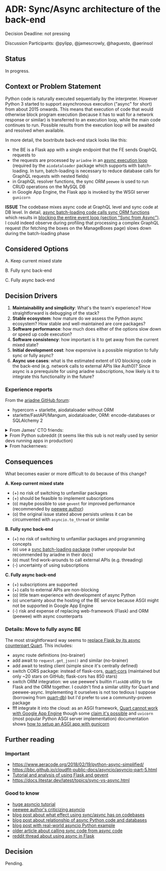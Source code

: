 # ADR: Sync/Async architecture of the back-end

Decision Deadline: not pressing

Discussion Participants: @pylipp, @jamescrowly, @haguesto, @aerinsol

## Status

In progress.

## Context or Problem Statement

Python code is naturally executed sequentially by the interpreter. However Python 3 started to support asynchronous execution ("async" for short) from about 2015 onwards. This means that execution of code that would otherwise block program execution (because it has to wait for a network response or similar) is transferred to an execution loop, while the main code continues to run. Possible results from the execution loop will be awaited and resolved when available.

In more detail, the boxtribute back-end stack looks like this:
* the BE is a Flask app with a single endpoint that the FE sends GraphQL requests to
* the requests are processed by `ariadne` in an [async execution loop](https://github.com/boxwise/boxtribute/blob/3806009c131a270e9ccd9ecf1421e4cfd39ff2d8/back/boxtribute_server/graph_ql/execution.py#L66) (required by the `aiodataloader` package which supports with batch-loading. In turn, batch-loading is necessary to reduce database calls for GraphQL requests with nested fields)
* in GraphQL resolver functions, the sync ORM `peewee` is used to run CRUD operations on the MySQL DB
* in Google App Engine, the Flask app is invoked by the WSGI server `gunicorn`

**ISSUE** The codebase mixes async code at GraphQL level and sync code at DB level. In detail, [async batch-loading code calls sync ORM functions](https://github.com/boxwise/boxtribute/blob/3806009c131a270e9ccd9ecf1421e4cfd39ff2d8/back/boxtribute_server/graph_ql/loaders.py#L190) which results in [blocking the entire event loop (section "Sync from Async")](https://www.aeracode.org/2018/02/19/python-async-simplified/). I could indeed observe during profiling that processing a complex GraphQL request (for fetching the boxes on the ManageBoxes page) slows down during the batch-loading phase

## Considered Options

A. Keep current mixed state

B. Fully sync back-end

C. Fully async back-end

## Decision Drivers

1. **Maintainability and simplicity**: What's the team's experience? How straightforward is debugging of the stack?
1. **Stable ecosystem**: how mature do we assess the Python async ecosystem? How stable and well-maintained are core packages?
1. **Software performance**: how much does either of the options slow down or speed up code execution?
1. **Software consistency**: how important is it to get away from the current mixed state?
1. **Initial development cost**: how expensive is a possible migration to fully sync or fully async?
1. **Async use cases**: what is the estimated extent of I/O blocking code in the back-end (e.g. network calls to external APIs like Auth0)? Since async is a prerequisite for using ariadne subscriptions, how likely is it to integrate this functionality in the future?

### Experience reports

From the [ariadne GitHub forum](https://github.com/mirumee/ariadne/discussions/1149):
- hypercorn + starlette, aiodataloader without ORM
- starlette/FastAPI/Mangum, aiodataloader, ORM: encode-databases or SQLAlchemy 2

<details>
  <summary>From James' CTO friends:</summary>

**PRO SYNC**
> On async vs sync python: I kinda feel like you need a good reason to go async right now, it doesn’t feel mature. In a very I/O heavy environment sure, but in middleware code I just haven’t seen that need (generally the DB is doing the I/O lifting). There seems to be a push to go that route - uvicorn or whatever in front, and then Dj channels, Starlette, et al as you said - but there’s a lot of novelty and not much payback.

> Second the hesitance on using async python. I tried to dive into using async falcon for a little LLM thing the other day as a way to use python libs while not blocking threads forever waiting for the models. Felt like that scene from the simpsons with Sideshow Bob and the rakes. Edgecases, wrapped values etc everywhere. Libraries that claimed to be async but had just forgotten to wrap parts of themselves leading to hours long debugging. I’m sure it can be nice, but if you need something async use node or Elixir or something else where the ideas are more mature (I assume C# and Java these days as well, just really not my scene so can’t comment).

**PRO ASYNC**
> I’ve been happily using async python in production for years. I’m happy to talk details I’d you want to migrate from Flask to Quart (which should be the easiest path). I would agree that either an entirely sync or async codebase is best, mixing the two is difficult to reason about. As a disclaimer I’m a maintainer of Flask and Quart.

> “I would agree that either an entirely sync or async codebase is best, mixing the two is difficult to reason about. Came here to say this. Straddling the middle ground feels like a recipe for divided teams, knowledge, and understanding. I’m a big fan of Ariadne’s schema first approach. It feels right to me, in that you have a pre-agreed contract for the transport layer, in the same way that you would expect to agree a relational database table structure. Any teams that depend on it can work to it, and have confidence that it’ll be adhered to by providers/consumers. If not, you have bigger problems.

> Refactoring sync to async is clearly a bit of a pain, but I would argue it’s relatively mechanical and you can call out to async code pretty safely while you’re transitioning. Calling sync within async, on the other hand, is a world of potential mystery and intrigue that I would prefer to avoid - so e.g. the falcon uses are all sync, and falcon.sync_to_async() and friends all have a lot of caveats and therefore we decided not to use them.

</details>

<details>
  <summary>From Python subreddit (it seems like this sub is not really used by senior devs running apps in production)</summary>

1. 1y/o [If you could choose any Python web framework to build APIs for a startup, which one would you choose and why?](https://www.reddit.com/r/Python/comments/xs7s6a/if_you_could_choose_any_python_web_framework_to/):
    - Django for monoliths and CRUD apps: built-in database support and auth/authz
    - FastAPI for micro-services
    - but: FastAPI [maintenance](https://github.com/tiangolo/fastapi/discussions/3970) [concerns](https://github.com/tiangolo/fastapi/issues/4263)
    - and: criticism on usability of FastAPI in production and its scalability
    - FastAPI alternative: [litestar](https://github.com/litestar-org/litestar). Very interesting for mixing [sync&async code](https://docs.litestar.dev/latest/migration/flask.html)
    - for data-heavy projects: skip ORM and use [aiosql](https://github.com/nackjicholson/aiosql)
    - Flask and Quart, both maintained by the pallets org. Great frameworks with strong backing
    - Starlette: simple ASGI done right. No extra bells and whistles
1. 4y/o [What's your Python production stack look like](https://www.reddit.com/r/Python/comments/ddb1lh/whats_your_production_stack_look_like/):
    - not mentioning GraphQL in the replies
1. 5y/o [Which api framework (Flask, DRF, Sanic, Falcon, FastAPI, Vibora, Starlette, etc) would you use today for a large team](https://www.reddit.com/r/Python/comments/c37w6j/which_api_framework_flask_drf_sanic_falcon/)
    - someone switched from Flask to Starlette; others positively mention Starlette, too
    - Django used often
    - not really comfortable with testing/debugging in async env, hence sticking with Django but considering using FastAPI for micro-services
    - FastAPI: use it for building a REST API with automatic validation and doc generation

</details>

<details>
  <summary>From hackernews:</summary>

1. [Discussion of Python asyncio](https://news.ycombinator.com/item?id=33547323), as introduced in [this blog post](https://superfastpython.com/python-asyncio/)
    - emphasis on using Python async for I/O bound tasks only
    - [gevent mentioned as alternative](https://news.ycombinator.com/item?id=33553316), also [here](https://news.ycombinator.com/item?id=33551049)
    - [trap of miss-defining sync/async endpoints with FastAPI](https://github.com/tiangolo/fastapi/issues/260#issuecomment-495945630)

</details>

## Consequences

What becomes easier or more difficult to do because of this change?

**A. Keep current mixed state**
- (+) no risk of switching to unfamiliar packages
- (+) should be feasible to implement subscriptions
- (o) maybe possible to use `gevent` for improved performance (recommended by [peewee author](https://docs.peewee-orm.com/en/latest/peewee/database.html#async-with-gevent))
- (o) the original issue stated above persists unless it can be circumvented with `asyncio.to_thread` or similar

**B. Fully sync back-end**
- (+) no risk of switching to unfamiliar packages and programming concepts
- (o) use a [sync batch-loading package](https://github.com/jkimbo/graphql-sync-dataloaders) (rather unpopular but recommended by ariadne in their docs)
- (o) must find work-arounds to call external APIs (e.g. threading)
- (-) uncertainty of using subscriptions

**C. Fully async back-end**
- (+) subscriptions are supported
- (+) calls to external APIs are non-blocking
- (o) little team experience with development of async Python
- (o) uncertainty about the hosting of the BE service because ASGI might not be supported in Google App Engine
- (-) risk and expense of replacing web-framework (Flask) and ORM (peewee) with async counterparts

### Details: Move to fully async BE

The most straightforward way seems to [replace Flask by its async counterpart Quart](https://quart.palletsprojects.com/en/latest/how_to_guides/flask_migration.html). This includes:
- async route definitions (no-brainer)
- add await to `request.get_json()` and similar (no-brainer)
- add await to testing client (simple since it's centrally defined)
- switch CORS package: instead of flask-cors, [quart-cors](https://github.com/pgjones/quart-cors) (maintained but only ~20 stars on GitHub; flask-cors has 850 stars)
- switch ORM integration: we use peewee's builtin `FlaskDB` utility to tie Flask and the ORM together. I couldn't find a similar utility for Quart and peewee-async. Implementing it ourselves is not too tedious I suppose (borrowing from [quart-db](https://github.com/pgjones/quart-db)) but I'd prefer to use a community-proven package
- **!!!** integrate it into the cloud: as an ASGI framework, [Quart cannot work with Google App Engine](https://stackoverflow.com/a/59277154/3865876) though some [claim it's possible](https://medium.com/analytics-vidhya/deploying-fastapi-application-in-google-app-engine-in-standard-environment-dc061d3277a) and `uvicorn` (most popular Python ASGI server implementation) documentation shows [how to setup an ASGI app with gunicorn](https://www.uvicorn.org/#running-with-gunicorn)

## Further reading

### Important

* https://www.aeracode.org/2018/02/19/python-async-simplified/
* https://bbc.github.io/cloudfit-public-docs/asyncio/asyncio-part-5.html
* [Tutorial and analysis of using Flask and gevent](https://iximiuz.com/en/posts/flask-gevent-tutorial/)
* https://docs.litestar.dev/latest/topics/sync-vs-async.html

### Good to know

* [huge asyncio tutorial](https://superfastpython.com/python-asyncio/)
* [peewee author's criticizing asyncio](https://charlesleifer.com/blog/asyncio/)
* [blog post about what effect using sync/async has on codebases](https://journal.stuffwithstuff.com/2015/02/01/what-color-is-your-function/)
* [blog post about relationship of async Python code and databases](https://techspot.zzzeek.org/2015/02/15/asynchronous-python-and-databases/)
* [blog post with real-world asyncio Python example](https://www.roguelynn.com/words/asyncio-we-did-it-wrong/)
* [older article about calling sync code from async code](https://bbc.github.io/cloudfit-public-docs/asyncio/asyncio-part-5.html)
* [reddit thread about using async in Flask](https://www.reddit.com/r/flask/comments/xvw1vi/misunderstandings_about_how_async_works_with/)

## Decision

Pending.
